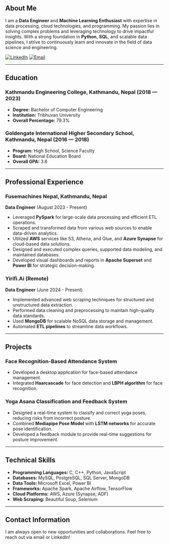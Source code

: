 ## About Me

I am a **Data Engineer** and **Machine Learning Enthusiast** with expertise in data processing, cloud technologies, and programming. My passion lies in solving complex problems and leveraging technology to drive impactful insights. With a strong foundation in **Python**, **SQL**, and scalable data pipelines, I strive to continuously learn and innovate in the field of data science and engineering.

[![LinkedIn](https://img.shields.io/badge/LinkedIn-0077B5?style=for-the-badge&logo=linkedin&logoColor=white)](https://www.linkedin.com/in/bipin-ghimire-5587311b0/) [![Email](https://img.shields.io/badge/Email-D14836?style=for-the-badge&logo=gmail&logoColor=white)](mailto:bipin.ghimire692@gmail.com)

---

## Education

### Kathmandu Engineering College, Kathmandu, Nepal (2018 — 2023)
- **Degree:** Bachelor of Computer Engineering
- **Institution:** Tribhuvan University
- **Overall Percentage:** 79.3%

### Goldengate International Higher Secondary School, Kathmandu, Nepal (2016 — 2018)
- **Program:** High School, Science Faculty
- **Board:** National Education Board
- **Overall GPA:** 3.6

---

## Professional Experience

### Fusemachines Nepal, Kathmandu, Nepal  
**Data Engineer** (August 2023 - Present)  
- Leveraged **PySpark** for large-scale data processing and efficient ETL operations.  
- Scraped and transformed data from various web sources to enable data-driven analytics.  
- Utilized **AWS** services like S3, Athena, and Glue, and **Azure Synapse** for cloud-based data solutions.  
- Designed and executed complex queries, supported data modeling, and maintained databases.  
- Developed visual dashboards and reports in **Apache Superset** and **Power BI** for strategic decision-making.  

### Yirifi.Ai (Remote)  
**Data Engineer** (June 2024 - Present)  
- Implemented advanced web scraping techniques for structured and unstructured data extraction.  
- Performed data cleaning and preprocessing to maintain high-quality data standards.  
- Used **MongoDB** for scalable NoSQL data storage and management.  
- Automated **ETL pipelines** to streamline data workflows.  

---

## Projects

### Face Recognition-Based Attendance System  
- Developed a desktop application for face-based attendance management.  
- Integrated **Haarcascade** for face detection and **LBPH algorithm** for face recognition.  

### Yoga Asana Classification and Feedback System  
- Designed a real-time system to classify and correct yoga poses, reducing risks from incorrect posture.  
- Combined **Mediapipe Pose Model** with **LSTM networks** for accurate pose identification.  
- Developed a feedback module to provide real-time suggestions for posture improvement.

---

## Technical Skills

- **Programming Languages:** C, C++, Python, JavaScript  
- **Databases:** MySQL, PostgreSQL, SQL Server, MongoDB  
- **Data Tools:** Microsoft Excel, Power BI  
- **Frameworks:** Apache Spark, Apache Airflow, TensorFlow  
- **Cloud Platforms:** AWS, Azure (Synapse, ADF)  
- **Web Scraping:** Beautiful Soup, Selenium  

---

## Contact Information

I am always open to new opportunities and collaborations. Feel free to reach out via email or LinkedIn!

